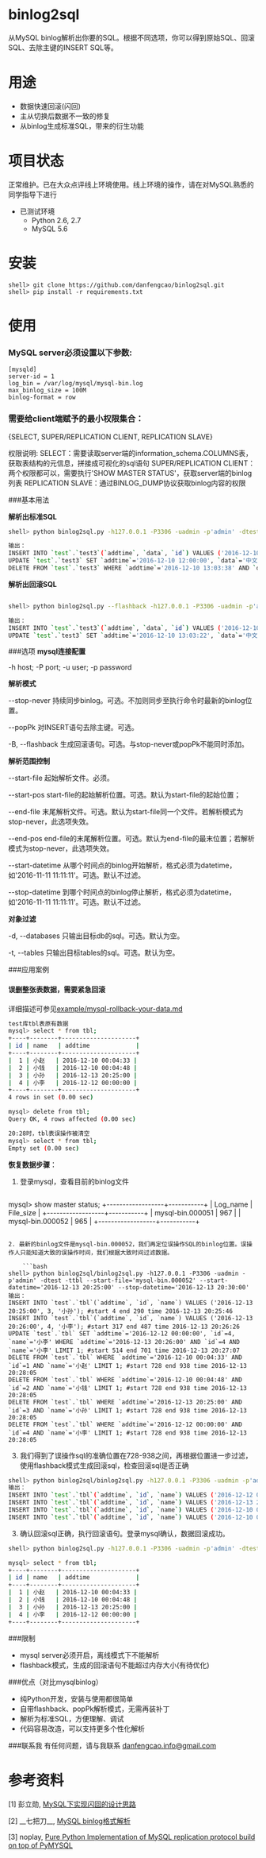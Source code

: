 binlog2sql
========================

从MySQL binlog解析出你要的SQL。根据不同选项，你可以得到原始SQL、回滚SQL、去除主键的INSERT SQL等。

用途
===========

* 数据快速回滚(闪回)
* 主从切换后数据不一致的修复
* 从binlog生成标准SQL，带来的衍生功能


项目状态
===
正常维护。已在大众点评线上环境使用。线上环境的操作，请在对MySQL熟悉的同学指导下进行

* 已测试环境
    * Python 2.6, 2.7
    * MySQL 5.6


安装
==============

```
shell> git clone https://github.com/danfengcao/binlog2sql.git
shell> pip install -r requirements.txt
```

使用
=========

### MySQL server必须设置以下参数:

    [mysqld]
    server-id = 1
    log_bin = /var/log/mysql/mysql-bin.log
    max_binlog_size = 100M
    binlog-format = row

### 需要给client端赋予的最小权限集合：
{SELECT, SUPER/REPLICATION CLIENT, REPLICATION SLAVE}

权限说明:
    SELECT：需要读取server端的information_schema.COLUMNS表，获取表结构的元信息，拼接成可视化的sql语句
    SUPER/REPLICATION CLIENT：两个权限都可以，需要执行'SHOW MASTER STATUS'，获取server端的binlog列表
    REPLICATION SLAVE：通过BINLOG_DUMP协议获取binlog内容的权限

###基本用法

**解析出标准SQL**

```bash
shell> python binlog2sql.py -h127.0.0.1 -P3306 -uadmin -p'admin' -dtest -t test3 test4 --start-file='mysql-bin.000002'

输出：
INSERT INTO `test`.`test3`(`addtime`, `data`, `id`) VALUES ('2016-12-10 13:03:38', 'english', 4); #start 570 end 736
UPDATE `test`.`test3` SET `addtime`='2016-12-10 12:00:00', `data`='中文', `id`=3 WHERE `addtime`='2016-12-10 13:03:22' AND `data`='中文' AND `id`=3 LIMIT 1; #start 763 end 954
DELETE FROM `test`.`test3` WHERE `addtime`='2016-12-10 13:03:38' AND `data`='english' AND `id`=4 LIMIT 1; #start 981 end 1147
```

**解析出回滚SQL**

```bash

shell> python binlog2sql.py --flashback -h127.0.0.1 -P3306 -uadmin -p'admin' -dtest -ttest3 --start-file='mysql-bin.000002' --start-pos=763 --end-pos=1147

输出：
INSERT INTO `test`.`test3`(`addtime`, `data`, `id`) VALUES ('2016-12-10 13:03:38', 'english', 4); #start 981 end 1147
UPDATE `test`.`test3` SET `addtime`='2016-12-10 13:03:22', `data`='中文', `id`=3 WHERE `addtime`='2016-12-10 12:00:00' AND `data`='中文' AND `id`=3 LIMIT 1; #start 763 end 954
```
###选项
**mysql连接配置**

-h host; -P port; -u user; -p password

**解析模式**

--stop-never 持续同步binlog。可选。不加则同步至执行命令时最新的binlog位置。

--popPk 对INSERT语句去除主键。可选。

-B, --flashback 生成回滚语句。可选。与stop-never或popPk不能同时添加。

**解析范围控制**

--start-file 起始解析文件。必须。

--start-pos start-file的起始解析位置。可选。默认为start-file的起始位置；

--end-file 末尾解析文件。可选。默认为start-file同一个文件。若解析模式为stop-never，此选项失效。

--end-pos end-file的末尾解析位置。可选。默认为end-file的最末位置；若解析模式为stop-never，此选项失效。

--start-datetime 从哪个时间点的binlog开始解析，格式必须为datetime，如'2016-11-11 11:11:11'。可选。默认不过滤。

--stop-datetime 到哪个时间点的binlog停止解析，格式必须为datetime，如'2016-11-11 11:11:11'。可选。默认不过滤。

**对象过滤**

-d, --databases 只输出目标db的sql。可选。默认为空。

-t, --tables 只输出目标tables的sql。可选。默认为空。

###应用案例

#### **误删整张表数据，需要紧急回滚**

详细描述可参见[example/mysql-rollback-your-data.md](./example/mysql-rollback-your-data.md)

```bash
test库tbl表原有数据
mysql> select * from tbl;
+----+--------+---------------------+
| id | name   | addtime             |
+----+--------+---------------------+
|  1 | 小赵   | 2016-12-10 00:04:33 |
|  2 | 小钱   | 2016-12-10 00:04:48 |
|  3 | 小孙   | 2016-12-13 20:25:00 |
|  4 | 小李   | 2016-12-12 00:00:00 |
+----+--------+---------------------+
4 rows in set (0.00 sec)

mysql> delete from tbl;
Query OK, 4 rows affected (0.00 sec)

20:28时，tbl表误操作被清空
mysql> select * from tbl;
Empty set (0.00 sec)
```

**恢复数据步骤**：

1. 登录mysql，查看目前的binlog文件

	```bash
mysql> show master status;
+------------------+-----------+
| Log_name         | File_size |
+------------------+-----------+
| mysql-bin.000051 |       967 |
| mysql-bin.000052 |       965 |
+------------------+-----------+
```

2. 最新的binlog文件是mysql-bin.000052，我们再定位误操作SQL的binlog位置。误操作人只能知道大致的误操作时间，我们根据大致时间过滤数据。

	```bash
shell> python binlog2sql/binlog2sql.py -h127.0.0.1 -P3306 -uadmin -p'admin' -dtest -ttbl --start-file='mysql-bin.000052' --start-datetime='2016-12-13 20:25:00' --stop-datetime='2016-12-13 20:30:00'
输出：
INSERT INTO `test`.`tbl`(`addtime`, `id`, `name`) VALUES ('2016-12-13 20:25:00', 3, '小孙'); #start 4 end 290 time 2016-12-13 20:25:46
INSERT INTO `test`.`tbl`(`addtime`, `id`, `name`) VALUES ('2016-12-13 20:26:00', 4, '小李'); #start 317 end 487 time 2016-12-13 20:26:26
UPDATE `test`.`tbl` SET `addtime`='2016-12-12 00:00:00', `id`=4, `name`='小李' WHERE `addtime`='2016-12-13 20:26:00' AND `id`=4 AND `name`='小李' LIMIT 1; #start 514 end 701 time 2016-12-13 20:27:07
DELETE FROM `test`.`tbl` WHERE `addtime`='2016-12-10 00:04:33' AND `id`=1 AND `name`='小赵' LIMIT 1; #start 728 end 938 time 2016-12-13 20:28:05
DELETE FROM `test`.`tbl` WHERE `addtime`='2016-12-10 00:04:48' AND `id`=2 AND `name`='小钱' LIMIT 1; #start 728 end 938 time 2016-12-13 20:28:05
DELETE FROM `test`.`tbl` WHERE `addtime`='2016-12-13 20:25:00' AND `id`=3 AND `name`='小孙' LIMIT 1; #start 728 end 938 time 2016-12-13 20:28:05
DELETE FROM `test`.`tbl` WHERE `addtime`='2016-12-12 00:00:00' AND `id`=4 AND `name`='小李' LIMIT 1; #start 728 end 938 time 2016-12-13 20:28:05
```
        
3. 我们得到了误操作sql的准确位置在728-938之间，再根据位置进一步过滤，使用flashback模式生成回滚sql，检查回滚sql是否正确

```bash
shell> python binlog2sql/binlog2sql.py -h127.0.0.1 -P3306 -uadmin -p'admin' -dtest -ttbl --start-file='mysql-bin.000052' --start-pos=3346 --end-pos=3556 -B
输出：
INSERT INTO `test`.`tbl`(`addtime`, `id`, `name`) VALUES ('2016-12-12 00:00:00', 4, '小李'); #start 728 end 938 time 2016-12-13 20:28:05
INSERT INTO `test`.`tbl`(`addtime`, `id`, `name`) VALUES ('2016-12-13 20:25:00', 3, '小孙'); #start 728 end 938 time 2016-12-13 20:28:05
INSERT INTO `test`.`tbl`(`addtime`, `id`, `name`) VALUES ('2016-12-10 00:04:48', 2, '小钱'); #start 728 end 938 time 2016-12-13 20:28:05
INSERT INTO `test`.`tbl`(`addtime`, `id`, `name`) VALUES ('2016-12-10 00:04:33', 1, '小赵'); #start 728 end 938 time 2016-12-13 20:28:05
```
        
3. 确认回滚sql正确，执行回滚语句。登录mysql确认，数据回滚成功。

```bash
shell> python binlog2sql.py -h127.0.0.1 -P3306 -uadmin -p'admin' -dtest -ttbl --start-file='mysql-bin.000052' --start-pos=3346 --end-pos=3556 -B | mysql -h127.0.0.1 -P3306 -uadmin -p'admin'

mysql> select * from tbl;
+----+--------+---------------------+
| id | name   | addtime             |
+----+--------+---------------------+
|  1 | 小赵   | 2016-12-10 00:04:33 |
|  2 | 小钱   | 2016-12-10 00:04:48 |
|  3 | 小孙   | 2016-12-13 20:25:00 |
|  4 | 小李   | 2016-12-12 00:00:00 |
+----+--------+---------------------+
```

###限制
* mysql server必须开启，离线模式下不能解析
* flashback模式，生成的回滚语句不能超过内存大小(有待优化)


###优点（对比mysqlbinlog）

* 纯Python开发，安装与使用都很简单
* 自带flashback、popPk解析模式，无需再装补丁
* 解析为标准SQL，方便理解、调试
* 代码容易改造，可以支持更多个性化解析



###联系我
有任何问题，请与我联系 [danfengcao.info@gmail.com](danfengcao.info@gmail.com)



参考资料
==============
[1] 彭立勋, [MySQL下实现闪回的设计思路](http://www.penglixun.com/tech/database/mysql_flashback_feature.html)

[2] \_\_七把刀__, [MySQL binlog格式解析](http://www.jianshu.com/p/c16686b35807?hmsr=toutiao.io&utm_medium=toutiao.io&utm_source=toutiao.io)

[3] noplay, [Pure Python Implementation of MySQL replication protocol build on top of PyMYSQL](https://github.com/noplay/python-mysql-replication)

